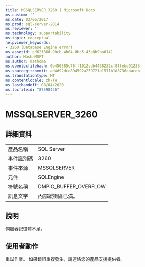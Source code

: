 ```yaml
---
title: MSSQLSERVER_3260 | Microsoft Docs
ms.custom: ''
ms.date: 03/06/2017
ms.prod: sql-server-2014
ms.reviewer: ''
ms.technology: supportability
ms.topic: conceptual
helpviewer_keywords:
- 3260 (Database Engine error)
ms.assetid: ed62f86d-90cb-4b04-8bc5-43e0b9ba6141
author: MashaMSFT
ms.author: mathoma
ms.openlocfilehash: 0b450585c76ff1012cdb4438232cf8ffebd91233
ms.sourcegitcommit: ad4d92dce894592a259721a1571b1d8736abacdb
ms.translationtype: MT
ms.contentlocale: zh-TW
ms.lasthandoff: 08/04/2020
ms.locfileid: "87598436"
---
```

# <a name="mssqlserver_3260"></a>MSSQLSERVER_3260
    
## <a name="details"></a>詳細資料  
  
|||  
|-|-|  
|產品名稱|SQL Server|  
|事件識別碼|3260|  
|事件來源|MSSQLSERVER|  
|元件|SQLEngine|  
|符號名稱|DMPIO_BUFFER_OVERFLOW|  
|訊息文字|內部緩衝區已滿。|  
  
## <a name="explanation"></a>說明  
 伺服器記憶體不足。  
  
## <a name="user-action"></a>使用者動作  
 重試作業。 如果錯誤重複發生，請連絡您的產品支援提供者。  
  
  
